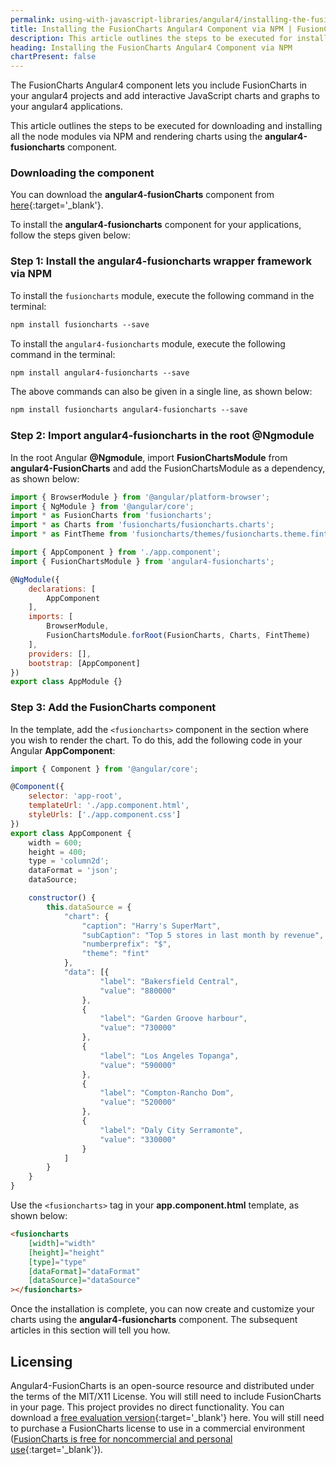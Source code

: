 ```yaml
---
permalink: using-with-javascript-libraries/angular4/installing-the-fusioncharts-angular4-component-via-npm.html
title: Installing the FusionCharts Angular4 Component via NPM | FusionCharts
description: This article outlines the steps to be executed for installing all the node modules via NPM and rendering charts using the vue-fusioncharts component.
heading: Installing the FusionCharts Angular4 Component via NPM
chartPresent: false
---
```

The FusionCharts Angular4 component lets you include FusionCharts in your angular4 projects and add interactive JavaScript charts and graphs to your angular4 applications.

This article outlines the steps to be executed for downloading and installing all the node modules via NPM and rendering charts using the __angular4-fusioncharts__ component.

### Downloading the component

You can download the __angular4-fusionCharts__ component from [here](https://www.fusioncharts.com/angular4-fusioncharts/){:target='_blank'}.

To install the __angular4-fusioncharts__ component for your applications, follow the steps given below:

### Step 1: Install the angular4-fusioncharts wrapper framework via NPM

To install the `fusioncharts` module, execute the following command in the terminal:

```html
npm install fusioncharts --save
```

To install the `angular4-fusioncharts` module, execute the following command in the terminal:

```html
npm install angular4-fusioncharts --save
```

The above commands can also be given in a single line, as shown below:

```html
npm install fusioncharts angular4-fusioncharts --save
```

### Step 2: Import angular4-fusioncharts in the root __@Ngmodule__

In the root Angular __@Ngmodule__, import __FusionChartsModule__ from __angular4-FusionCharts__ and add the FusionChartsModule as a dependency, as shown below:

```javascript
import { BrowserModule } from '@angular/platform-browser';
import { NgModule } from '@angular/core';
import * as FusionCharts from 'fusioncharts';
import * as Charts from 'fusioncharts/fusioncharts.charts';
import * as FintTheme from 'fusioncharts/themes/fusioncharts.theme.fint';

import { AppComponent } from './app.component';
import { FusionChartsModule } from 'angular4-fusioncharts';

@NgModule({
    declarations: [
        AppComponent
    ],
    imports: [
        BrowserModule,
        FusionChartsModule.forRoot(FusionCharts, Charts, FintTheme)
    ],
    providers: [],
    bootstrap: [AppComponent]
})
export class AppModule {}
```

### Step 3: Add the __FusionCharts__ component

In the template, add the `<fusioncharts>` component in the section where you wish to render the chart. To do this, add the following code in your Angular __AppComponent__:

```javascript
import { Component } from '@angular/core';

@Component({
    selector: 'app-root',
    templateUrl: './app.component.html',
    styleUrls: ['./app.component.css']
})
export class AppComponent {
    width = 600;
    height = 400;
    type = 'column2d';
    dataFormat = 'json';
    dataSource;

    constructor() {
        this.dataSource = {
            "chart": {
                "caption": "Harry's SuperMart",
                "subCaption": "Top 5 stores in last month by revenue",
                "numberprefix": "$",
                "theme": "fint"
            },
            "data": [{
                    "label": "Bakersfield Central",
                    "value": "880000"
                },
                {
                    "label": "Garden Groove harbour",
                    "value": "730000"
                },
                {
                    "label": "Los Angeles Topanga",
                    "value": "590000"
                },
                {
                    "label": "Compton-Rancho Dom",
                    "value": "520000"
                },
                {
                    "label": "Daly City Serramonte",
                    "value": "330000"
                }
            ]
        }
    }
}
```

Use the `<fusioncharts>` tag in your __app.component.html__ template, as shown below:

```html
<fusioncharts
    [width]="width"
    [height]="height"
    [type]="type"
    [dataFormat]="dataFormat"
    [dataSource]="dataSource"
></fusioncharts>
```

Once the installation is complete, you can now create and customize your charts using the __angular4-fusioncharts__ component. The subsequent articles in this section will tell you how.

## Licensing

Angular4-FusionCharts is an open-source resource and distributed under the terms of the MIT/X11 License. You will still need to include FusionCharts in your page. This project provides no direct functionality. You can download a [free evaluation version](https://www.fusioncharts.com/download/){:target='_blank'} here. You will still need to purchase a FusionCharts license to use in a commercial environment ([FusionCharts is free for noncommercial and personal use](https://www.fusioncharts.com/download/free/){:target='_blank'}).